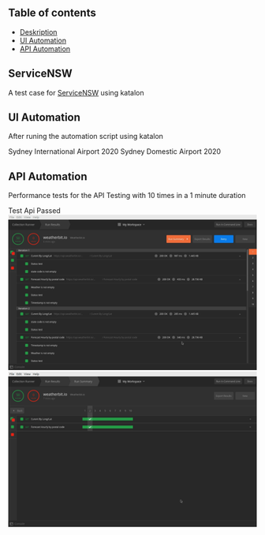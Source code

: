 ## Table of contents
* [Deskription](#ServiceNSW)
* [UI Automation](#UI-Automation)
* [API Automation](#API-Automation)


## ServiceNSW

A test case for [ServiceNSW](https://www.service.nsw.gov.au/) using katalon


## UI Automation
After runing the automation script using katalon

Sydney International Airport 2020
Sydney Domestic Airport 2020


## API Automation

Performance tests for the API Testing with 10 times in a 1 minute duration 

Test Api Passed
![Pict1](https://github.com/yudistirairvan/ServiceNSW/blob/main/pict1.png)
![Pict1](https://github.com/yudistirairvan/ServiceNSW/blob/main/pic2.png)

